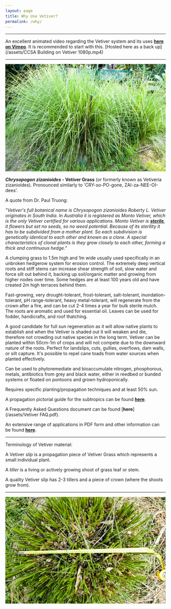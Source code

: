 ```yaml
---
layout: page
title: Why Use Vetiver?
permalink: /why/
---
```

___

An excellent animated video regarding the Vetiver system and its uses [**here on Vimeo**](https://vimeo.com/283084349/893e726b2a). It is recommended to start with this. [Hosted here as a back up](/assets/CCSA Building on Vetiver 1080p.mp4)

___

[![alt text](/assets/img/thumbs/why.jpg "A vigorous clump of Vetiver with post hole shovel for scale")](/assets/img/why.jpg)

***Chrysopogon zizanioides* - Vetiver Grass** (or formerly known as Vetiveria zizanioides). Pronounced similarly to 'CRY-so-PO-gone, ZAI-za-NEE-OI-dees'.

A quote from Dr. Paul Truong:

*"Vetiver's full botanical name is Chrysopogon zizanioides Roberty L. Vetiver originates in South India. In Australia it is registered as Monto Vetiver, which is the only Vetiver certified for various applications. Monto Vetiver is [**sterile**](http://www.vetiver.org/AUS_weediness.pdf), it flowers but set no seeds, so no weed potential. Because of its sterility it has to be subdivided from a mother plant. So each subdivision is genetically identical to each other and known as a clone. A special characteristics of clonal plants is they grow closely to each other, forming a thick and continuous hedge."*

A clumping grass to 1.5m high and 1m wide usually used specifically in an unbroken hedgerow system for erosion control. The extremely deep vertical roots and stiff stems can increase shear strength of soil, slow water and force silt out behind it, backing up soil/organic matter and growing from higher nodes over time. Some hedges are at least 100 years old and have created 2m high terraces behind them.

Fast-growing, very drought-tolerant, frost-tolerant, salt-tolerant, inundation-tolerant, pH range-tolerant, heavy metal-tolerant, will regenerate from the crown after a fire, and can be cut 2-4 times a year for bulk sterile mulch. The roots are aromatic and used for essential oil. Leaves can be used for fodder, handicrafts, and roof thatching.

A good candidate for full sun regeneration as it will allow native plants to establish and when the Vetiver is shaded out it will weaken and die, therefore not crowding out native species in the long term. Vetiver can be planted within 50cm-1m of crops and will not compete due to the downward nature of the roots. Perfect for landslips, cuts, gullies, overflows, dam walls, or silt capture. It's possible to repel cane toads from water sources when planted effectively.

Can be used to phytoremediate and bioaccumulate nitrogen, phosphorous, metals, antibiotics from grey and black water, either in reedbed or bunded systems or floated on pontoons and grown hydroponically.

Requires specific planting/propagation techniques and at least 50% sun.

A propagation pictorial guide for the subtropics can be found [**here**](/prop/).

A Frequently Asked Questions document can be found [**here**](/assets/Vetiver FAQ.pdf).

An extensive range of applications in PDF form and other information can be found [**here**](https://www.vetiver.org/network-services/document-center/).

___

Terminology of Vetiver material:

A Vetiver *slip* is a propagation piece of Vetiver Grass which represents a small individual plant.

A *tiller* is a living or actively growing shoot of grass leaf or stem.

A quality Vetiver slip has 2-3 tillers and a piece of crown (where the shoots grow from).

___

[![alt text](/assets/img/thumbs/why2.jpg "A vigorous clump of Vetiver cut and measured")](/assets/img/why2.jpg)
